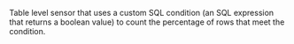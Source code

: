 Table level sensor that uses a custom SQL condition (an SQL expression that returns a boolean value) to count the percentage of rows that meet the condition.

